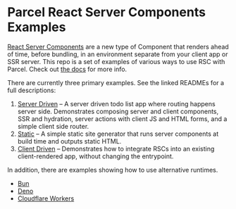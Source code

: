 # Parcel React Server Components Examples

[React Server Components](https://react.dev/reference/rsc/server-components) are a new type of Component that renders ahead of time, before bundling, in an environment separate from your client app or SSR server. This repo is a set of examples of various ways to use RSC with Parcel. Check out [the docs](https://parceljs.org/recipes/rsc/) for more info.

There are currently three primary examples. See the linked READMEs for a full descriptions:

1. [Server Driven](examples/server) – A server driven todo list app where routing happens server side. Demonstrates composing server and client components, SSR and hydration, server actions with client JS and HTML forms, and a simple client side router.
2. [Static](examples/static) – A simple static site generator that runs server components at build time and outputs static HTML.
3. [Client Driven](examples/client) – Demonstrates how to integrate RSCs into an existing client-rendered app, without changing the entrypoint.

In addition, there are examples showing how to use alternative runtimes.

* [Bun](examples/server-bun)
* [Deno](examples/server-deno)
* [Cloudflare Workers](examples/server-cloudflare)
